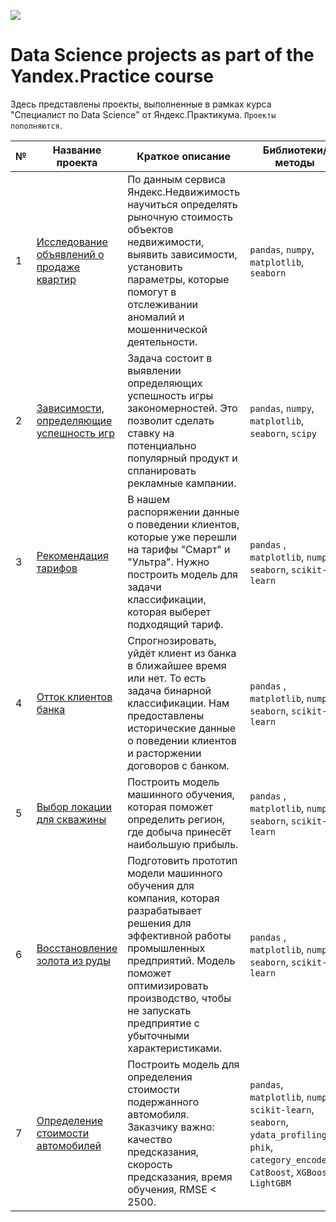 ![](https://kursvill.ru/upload/iblock/094/0949badcde1bc46c4f8bc64383eee5b1.jpg)
# Data Science projects as part of the Yandex.Practice course

Здесь представлены проекты, выполненные в рамках курса "Специалист по Data Science" от Яндекс.Практикума. ``Проекты пополняются``.

| № | Название проекта  | Краткое описание | Библиотеки/методы |
|--|--|--|--|
|1| [Исследование объявлений о продаже квартир](https://github.com/borodulinad/ds-yandex.practicum/tree/main/1.%20%D0%98%D1%81%D1%81%D0%BB%D0%B5%D0%B4%D0%BE%D0%B2%D0%B0%D0%BD%D0%B8%D0%B5%20%D1%80%D1%8B%D0%BD%D0%BA%D0%B0%20%D0%BD%D0%B5%D0%B4%D0%B2%D0%B8%D0%B6%D0%B8%D0%BC%D0%BE%D1%81%D1%82%D0%B8%20%D0%B2%20%D0%A1%D0%B0%D0%BD%D0%BA%D1%82-%D0%9F%D0%B5%D1%82%D0%B5%D1%80%D0%B1%D1%83%D1%80%D0%B3%D0%B5) | По данным сервиса Яндекс.Недвижимость научиться определять рыночную стоимость объектов недвижимости, выявить зависимости, установить параметры, которые помогут в отслеживании аномалий и мошеннической деятельности.  | `pandas`, `numpy`, `matplotlib`, `seaborn` |
|2| [Зависимости, определяющие успешность игр](https://github.com/borodulinad/ds-yandex.practicum/tree/main/2.%20%D0%97%D0%B0%D0%B2%D0%B8%D1%81%D0%B8%D0%BC%D0%BE%D1%81%D1%82%D0%B8%2C%20%D0%BE%D0%BF%D1%80%D0%B5%D0%B4%D0%B5%D0%BB%D1%8F%D1%8E%D1%89%D0%B8%D0%B5%20%D1%83%D1%81%D0%BF%D0%B5%D1%88%D0%BD%D0%BE%D1%81%D1%82%D1%8C%20%D0%B8%D0%B3%D1%80) | Задача состоит в выявлении определяющих успешность игры закономерностей. Это позволит сделать ставку на потенциально популярный продукт и спланировать рекламные кампании. | `pandas`, `numpy`, `matplotlib`, `seaborn`, `scipy` |
|3| [Рекомендация тарифов](https://github.com/borodulinad/ds-yandex.practicum/tree/main/3.%20%D0%A0%D0%B5%D0%BA%D0%BE%D0%BC%D0%B5%D0%BD%D0%B4%D0%B0%D1%86%D0%B8%D1%8F%20%D1%82%D0%B0%D1%80%D0%B8%D1%84%D0%BE%D0%B2) | В нашем распоряжении данные о поведении клиентов, которые уже перешли на тарифы "Смарт" и "Ультра". Нужно построить модель для задачи классификации, которая выберет подходящий тариф. | `pandas` , `matplotlib`, `numpy`, `seaborn`, `scikit-learn`|
|4| [Отток клиентов банка](https://github.com/borodulinad/ds-yandex.practicum/tree/main/4.%20%D0%9E%D1%82%D1%82%D0%BE%D0%BA%20%D0%BA%D0%BB%D0%B8%D0%B5%D0%BD%D1%82%D0%BE%D0%B2%20%D0%B1%D0%B0%D0%BD%D0%BA%D0%B0) | Спрогнозировать, уйдёт клиент из банка в ближайшее время или нет. То есть задача бинарной классификации. Нам предоставлены исторические данные о поведении клиентов и расторжении договоров с банком. | `pandas` , `matplotlib`, `numpy`, `seaborn`, `scikit-learn`|
|5| [Выбор локации для скважины](https://github.com/borodulinad/ds-yandex.practicum/tree/main/5.%20%D0%92%D1%8B%D0%B1%D0%BE%D1%80%20%D0%BB%D0%BE%D0%BA%D0%B0%D1%86%D0%B8%D0%B8%20%D0%B4%D0%BB%D1%8F%20%D1%81%D0%BA%D0%B2%D0%B0%D0%B6%D0%B8%D0%BD%D1%8B) | Построить модель машинного обучения, которая поможет определить регион, где добыча принесёт наибольшую прибыль. | `pandas` , `matplotlib`, `numpy`, `seaborn`, `scikit-learn`|
|6| [Восстановление золота из руды](https://github.com/borodulinad/ds-yandex.practicum/tree/main/6.%20%D0%92%D0%BE%D1%81%D1%81%D1%82%D0%B0%D0%BD%D0%BE%D0%B2%D0%BB%D0%B5%D0%BD%D0%B8%D0%B5%20%D0%B7%D0%BE%D0%BB%D0%BE%D1%82%D0%B0%20%D0%B8%D0%B7%20%D1%80%D1%83%D0%B4%D1%8B) | Подготовить прототип модели машинного обучения для компания, которая разрабатывает решения для эффективной работы промышленных предприятий. Модель поможет оптимизировать производство, чтобы не запускать предприятие с убыточными характеристиками. | `pandas` , `matplotlib`, `numpy`, `seaborn`, `scikit-learn`|
|7| [Определение стоимости автомобилей](https://github.com/borodulinad/ds-yandex.practicum/tree/main/7.%20%D0%9E%D0%BF%D1%80%D0%B5%D0%B4%D0%B5%D0%BB%D0%B5%D0%BD%D0%B8%D0%B5%20%D1%81%D1%82%D0%BE%D0%B8%D0%BC%D0%BE%D1%81%D1%82%D0%B8%20%D0%B0%D0%B2%D1%82%D0%BE%D0%BC%D0%BE%D0%B1%D0%B8%D0%BB%D0%B5%D0%B9) | Построить модель для определения стоимости подержанного автомобиля. Заказчику важно: качество предсказания, скорость предсказания, время обучения, RMSE < 2500. | `pandas`, `matplotlib`, `numpy`, `scikit-learn`, `seaborn`, `ydata_profiling`, `phik`, `category_encoders`, `CatBoost`, `XGBoost`, `LightGBM`|
